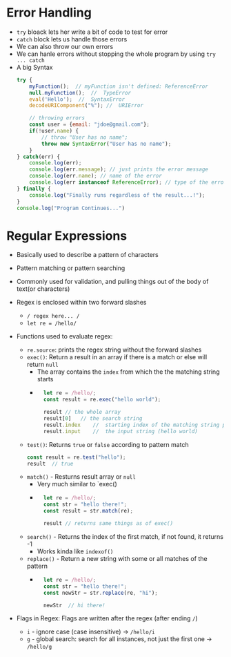 # Error Handling
- `try` bloack lets her write a bit of code to test for error
- `catch` block lets us handle those errors
- We can also throw our own errors
- We can hanle errors without stopping the whole program by using `try ... catch`
- A big Syntax
    ```js
    try {
        myFunction();  // myFunction isn't defined: ReferenceError
        null.myFunction();  //  TypeError
        eval('Hello');  //  SyntaxError
        decodeURIComponent("%"); //  URIError

        // throwing errors
        const user = {email: "jdoe@gmail.com"};
        if(!user.name) {
            // throw "User has no name";
            throw new SyntaxError("User has no name");
        }
    } catch(err) {
        console.log(err);
        console.log(err.message); // just prints the error message
        console.log(err.name); // name of the error
        console.log(err instanceof ReferenceError); // type of the error
    } finally {
        console.log("Finally runs regardless of the result...!");
    }
    console.log("Program Continues...")
    ```

# Regular Expressions
- Basically used to describe a pattern of characters
- Pattern matching or pattern searching
- Commonly used for validation, and pulling things out of the body of text(or characters)
- Regex is enclosed within two forward slashes
    - ```/ regex here... /```
    - ```let re = /hello/```
- Functions used to evaluate regex:
    - `re.source`: prints the regex string without the forward slashes
    - `exec()`: Return a result in an array if there is a match or else will return `null`
        - The array contains the `index` from which the the matching string starts
        - ```js
            let re = /hello/;
            const result = re.exec("hello world");

            result // the whole array
            result[0]   // the search string
            result.index    //  starting index of the matching string part
            result.input    //  the input string (hello world)
            ```
    - `test()`: Returns `true` or `false` according to pattern match
        ```js
        const result = re.test("hello");
        result  // true
        ```
    - `match()` - Resturns result array or `null`
        - Very much similar to `exec()
        - ```js
            let re = /hello/;
            const str = "hello there!";
            const result = str.match(re);

            result // returns same things as of exec()
            ```
    - `search()` - Returns the index of the first match, if not found, it returns -1
        - Works kinda like `indexof()`
    - `replace()` - Return a new string with some or all matches of the pattern
        - ```js
            let re = /hello/;
            const str = "hello there!";
            const newStr = str.replace(re, "hi");

            newStr  // hi there!
            ```

- Flags in Regex: Flags are written after the regex (after ending `/`)
    - `i` - ignore case (case insensitive) → `/hello/i`
    - `g` - global search: search for all instances, not just the first one → `/hello/g`
